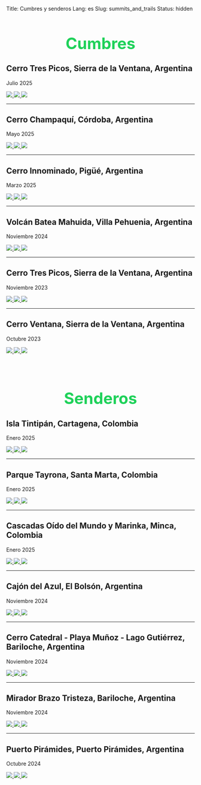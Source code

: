Title: Cumbres y senderos
Lang: es
Slug: summits_and_trails
Status: hidden



<h1 style="text-align: center; font-size: 3em; color: rgba(12, 205, 76, 0.927);">Cumbres</h1>

## **Cerro Tres Picos, Sierra de la Ventana, Argentina** 

Julio 2025
<div class="travel-entry-gallery">
    <a href="/images/summits/trespicos1_2.jpg" data-lity>
        <img src="/images/summits/trespicos1_2.jpg">
    </a>
    <a href="/images/summits/trespicos2_2.jpg" data-lity>
        <img src="/images/summits/trespicos2_2.jpg">
    </a>
    <a href="/images/summits/trespicos3_2.jpg" data-lity>
        <img src="/images/summits/trespicos3_2.jpg">
    </a>
</div>

---

## **Cerro Champaquí, Córdoba, Argentina**

Mayo 2025
<div class="travel-entry-gallery">
    <a href="/images/summits/champaqui2.jpg" data-lity>
        <img src="/images/summits/champaqui2.jpg">
    </a>
    <a href="/images/summits/champaqui3.png" data-lity>
        <img src="/images/summits/champaqui3.png">
    </a>
    <a href="/images/summits/champaqui1.jpg" data-lity>
        <img src="/images/summits/champaqui1.jpg">
    </a>
</div>

---

## **Cerro Innominado, Pigüé, Argentina** 

Marzo 2025
<div class="travel-entry-gallery">
    <a href="/images/summits/innominado3.jpg" data-lity>
        <img src="/images/summits/innominado3.jpg">
    </a>
    <a href="/images/summits/innominado1.jpg" data-lity>
        <img src="/images/summits/innominado1.jpg">
    </a>
    <a href="/images/summits/innominado2.jpg" data-lity>
        <img src="/images/summits/innominado2.jpg">
    </a>
</div>

---

## **Volcán Batea Mahuida, Villa Pehuenia, Argentina** 

Noviembre 2024
<div class="travel-entry-gallery">
    <a href="/images/summits/mahuida1.jpg" data-lity>
        <img src="/images/summits/mahuida1.jpg">
    </a>
    <a href="/images/summits/mahuida2.jpg" data-lity>
        <img src="/images/summits/mahuida2.jpg">
    </a>
    <a href="/images/summits/mahuida3.jpg" data-lity>
        <img src="/images/summits/mahuida3.jpg">
    </a>
</div>

---

## **Cerro Tres Picos, Sierra de la Ventana, Argentina** 

Noviembre 2023
<div class="travel-entry-gallery">
    <a href="/images/summits/trespicos2.jpg" data-lity>
        <img src="/images/summits/trespicos2.jpg">
    </a>
    <a href="/images/summits/trespicos1.jpg" data-lity>
        <img src="/images/summits/trespicos1.jpg">
    </a>
    <a href="/images/summits/trespicos3.jpg" data-lity>
        <img src="/images/summits/trespicos3.jpg">
    </a>
</div>

---

## **Cerro Ventana, Sierra de la Ventana, Argentina**

Octubre 2023
<div class="travel-entry-gallery">
    <a href="/images/summits/ventana2.jpg" data-lity>
        <img src="/images/summits/ventana2.jpg">
    </a>
    <a href="/images/summits/ventana1.jpg" data-lity>
        <img src="/images/summits/ventana1.jpg">
    </a>
    <a href="/images/summits/ventana3.jpg" data-lity>
        <img src="/images/summits/ventana3.jpg">
    </a>
</div>


<br>
<br>


<h1 style="text-align: center; font-size: 3em; color: rgba(12, 205, 76, 0.927);">Senderos</h1>

## **Isla Tintipán, Cartagena, Colombia**

Enero 2025
<div class="travel-entry-gallery">
    <a href="/images/trails/tintipan1.jpg" data-lity>
        <img src="/images/trails/tintipan1.jpg">
    </a>
    <a href="/images/trails/tintipan3.jpg" data-lity>
        <img src="/images/trails/tintipan3.jpg">
    </a>
    <a href="/images/trails/tintipan2.jpg" data-lity>
        <img src="/images/trails/tintipan2.jpg">
    </a>
</div>

---

## **Parque Tayrona, Santa Marta, Colombia**

Enero 2025
<div class="travel-entry-gallery">
    <a href="/images/trails/tayrona2.jpg" data-lity>
        <img src="/images/trails/tayrona2.jpg">
    </a>
    <a href="/images/trails/tayrona1.jpg" data-lity>
        <img src="/images/trails/tayrona1.jpg">
    </a>
    <a href="/images/trails/tayrona3.jpg" data-lity>
        <img src="/images/trails/tayrona3.jpg">
    </a>
</div>

---

## **Cascadas Oído del Mundo y Marinka, Minca, Colombia**

Enero 2025
<div class="travel-entry-gallery">
    <a href="/images/trails/cascadas1.jpg" data-lity>
        <img src="/images/trails/cascadas1.jpg">
    </a>
    <a href="/images/trails/cascadas3.jpg" data-lity>
        <img src="/images/trails/cascadas3.jpg">
    </a>
    <a href="/images/trails/cascadas2.jpg" data-lity>
        <img src="/images/trails/cascadas2.jpg">
    </a>
</div>

---

## **Cajón del Azul, El Bolsón, Argentina**

Noviembre 2024
<div class="travel-entry-gallery">
    <a href="/images/trails/cajondelazul1.jpg" data-lity>
        <img src="/images/trails/cajondelazul1.jpg">
    </a>
    <a href="/images/trails/cajondelazul3.jpg" data-lity>
        <img src="/images/trails/cajondelazul3.jpg">
    </a>
    <a href="/images/trails/cajondelazul2.jpg" data-lity>
        <img src="/images/trails/cajondelazul2.jpg">
    </a>
</div>

---

## **Cerro Catedral - Playa Muñoz - Lago Gutiérrez, Bariloche, Argentina**

Noviembre 2024
<div class="travel-entry-gallery">
    <a href="/images/trails/gutierrez3.jpg" data-lity>
        <img src="/images/trails/gutierrez3.jpg">
    </a>
    <a href="/images/trails/gutierrez2.jpg" data-lity>
        <img src="/images/trails/gutierrez2.jpg">
    </a>
    <a href="/images/trails/gutierrez1.jpg" data-lity>
        <img src="/images/trails/gutierrez1.jpg">
    </a>
</div>

---

## **Mirador Brazo Tristeza, Bariloche, Argentina**

Noviembre 2024
<div class="travel-entry-gallery">
    <a href="/images/trails/brazotristeza1.jpg" data-lity>
        <img src="/images/trails/brazotristeza1.jpg">
    </a>
    <a href="/images/trails/brazotristeza2.jpg" data-lity>
        <img src="/images/trails/brazotristeza2.jpg">
    </a>
    <a href="/images/trails/brazotristeza3.jpg" data-lity>
        <img src="/images/trails/brazotristeza3.jpg">
    </a>
</div>

---

## **Puerto Pirámides, Puerto Pirámides, Argentina**

Octubre 2024
<div class="travel-entry-gallery">
    <a href="/images/trails/madryn1.jpg" data-lity>
        <img src="/images/trails/madryn1.jpg">
    </a>
    <a href="/images/trails/madryn2.jpg" data-lity>
        <img src="/images/trails/madryn2.jpg">
    </a>
    <a href="/images/trails/madryn3.jpg" data-lity>
        <img src="/images/trails/madryn3.jpg">
    </a>
</div>